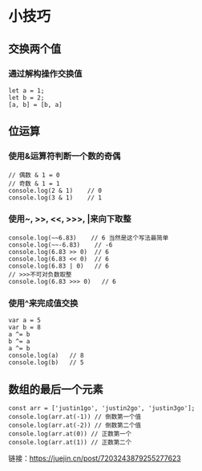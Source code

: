 # 小技巧

## 交换两个值

### 通过解构操作交换值
```
let a = 1;
let b = 2;
[a, b] = [b, a]
```
## 位运算

### 使用&运算符判断一个数的奇偶
```
// 偶数 & 1 = 0
// 奇数 & 1 = 1
console.log(2 & 1)    // 0
console.log(3 & 1)    // 1
```

### 使用~, >>, <<, >>>, |来向下取整
```
console.log(~~6.83)    // 6 当然是这个写法最简单
console.log(~~-6.83)    // -6
console.log(6.83 >> 0)  // 6
console.log(6.83 << 0)  // 6
console.log(6.83 | 0)   // 6
// >>>不可对负数取整
console.log(6.83 >>> 0)   // 6
```

### 使用^来完成值交换
```
var a = 5
var b = 8
a ^= b
b ^= a
a ^= b
console.log(a)   // 8
console.log(b)   // 5
```
## 数组的最后一个元素
```
const arr = ['justin1go', 'justin2go', 'justin3go'];
console.log(arr.at(-1)) // 倒数第一个值
console.log(arr.at(-2)) // 倒数第二个值
console.log(arr.at(0)) // 正数第一个  
console.log(arr.at(1)) // 正数第二个
```


链接：https://juejin.cn/post/7203243879255277623

